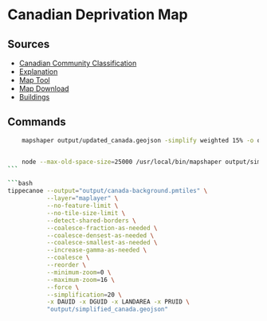 # Canadian Deprivation Map

## Sources

-   [Canadian Community Classification](https://www150.statcan.gc.ca/n1/pub/45-20-0001/452000012023001-eng.htm)
-   [Explanation](https://www150.statcan.gc.ca/n1/pub/45-20-0001/452000012023002-eng.htm)
-   [Map Tool](https://www12.statcan.gc.ca/census-recensement/2021/geo/sip-pis/boundary-limites/index2021-eng.cfm?year=21)
-   [Map Download](https://www12.statcan.gc.ca/census-recensement/alternative_alternatif.cfm?l=eng&dispext=zip&teng=lda_000b21a_e.zip&k=%20%20%20192424&loc=//www12.statcan.gc.ca/census-recensement/2021/geo/sip-pis/boundary-limites/files-fichiers/lda_000b21a_e.zip)
-   [Buildings](https://github.com/microsoft/CanadianBuildingFootprints)

## Commands

````bash
    mapshaper output/updated_canada.geojson -simplify weighted 15% -o output/simplified_canada.geojson


    node --max-old-space-size=25000 /usr/local/bin/mapshaper output/simplified_canada.geojson -clip output/merged.geojson -o precision=0.000001 output/canada_intersect.geojson
```

```bash
tippecanoe --output="output/canada-background.pmtiles" \
           --layer="maplayer" \
           --no-feature-limit \
           --no-tile-size-limit \
           --detect-shared-borders \
           --coalesce-fraction-as-needed \
           --coalesce-densest-as-needed \
           --coalesce-smallest-as-needed \
           --increase-gamma-as-needed \
           --coalesce \
           --reorder \
           --minimum-zoom=0 \
           --maximum-zoom=16 \
           --force \
           --simplification=20 \
           -x DAUID -x DGUID -x LANDAREA -x PRUID \
           "output/simplified_canada.geojson"
````
